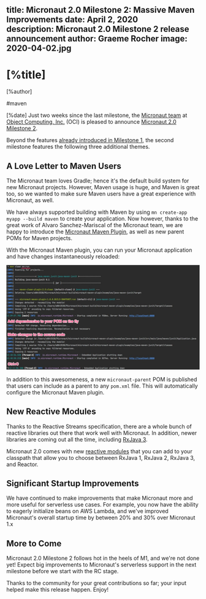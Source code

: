 title: Micronaut 2.0 Milestone 2: Massive Maven Improvements
date: April 2, 2020  
description: Micronaut 2.0 Milestone 2 release announcement
author: Graeme Rocher
image: 2020-04-02.jpg
---

# [%title]

[%author]

#maven

[%date] Just two weeks since the last milestone, the [Micronaut team](https://objectcomputing.com/products/2gm-team) at [Object Computing, Inc.](https://objectcomputing.com/) (OCI) is pleased to announce [Micronaut 2.0 Milestone 2](https://github.com/micronaut-projects/micronaut-core/releases/tag/v2.0.0.M2).

Beyond the features [already introduced in Milestone 1](/blog/2020-03-20-micronaut-20-milestone-1-released.html), the second milestone features the following three additional themes.

## A Love Letter to Maven Users

The Micronaut team loves Gradle; hence it's the default build system for new Micronaut projects. However, Maven usage is huge, and Maven is great too, so we wanted to make sure Maven users have a great experience with Micronaut, as well.

We have always supported building with Maven by using `mn create-app myapp --build maven` to create your application. Now however, thanks to the great work of Alvaro Sanchez-Mariscal of the Micronaut team, we are happy to introduce the [Micronaut Maven Plugin](https://micronaut-projects.github.io/micronaut-maven-plugin/latest/), as well as new parent POMs for Maven projects.

With the Micronaut Maven plugin, you can run your Micronaut application and have changes instantaneously reloaded:

![](2020-04-02-img01.jpg)

In addition to this awesomeness, a new `micronaut-parent` POM is published that users can include as a parent to any `pom.xml` file. This will automatically configure the Micronaut Maven plugin.

## New Reactive Modules

Thanks to the Reactive Streams specification, there are a whole bunch of reactive libraries out there that work well with Micronaut. In addition, newer libraries are coming out all the time, including [RxJava 3](https://github.com/ReactiveX/RxJava/wiki/What%27s-different-in-3.0).

Micronaut 2.0 comes with new [reactive modules](https://docs.micronaut.io/2.0.x/guide/index.html#reactiveConfigs) that you can add to your classpath that allow you to choose between RxJava 1, RxJava 2, RxJava 3, and Reactor.

## Significant Startup Improvements

We have continued to make improvements that make Micronaut more and more useful for serverless use cases. For example, you now have the ability to eagerly initialize beans on AWS Lambda, and we've improved Micronaut's overall startup time by between 20% and 30% over Micronaut 1.x

## More to Come

Micronaut 2.0 Milestone 2 follows hot in the heels of M1, and we're not done yet! Expect big improvements to Micronaut's serverless support in the next milestone before we start with the RC stage.

Thanks to the community for your great contributions so far; your input helped make this release happen. Enjoy!
